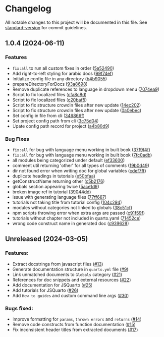 # Changelog

All notable changes to this project will be documented in this file. See [standard-version](https://github.com/conventional-changelog/standard-version) for commit guidelines.

## 1.0.4 (2024-06-11)

### Features

-   `fix:all` to run all custom fixes in order ([5a52490](https://github.com/Open-Science-Community-Saudi-Arabia/JSquarto/commit/5a524906f91c201b876862039048dcc82ca4df93))
-   Add right-to-left styling for arabic docs ([99f74ef](https://github.com/Open-Science-Community-Saudi-Arabia/JSquarto/commit/99f74ef7f639dee02bc5ebfed0b4acd53ccb85d0))
-   Initialize config file in any directory ([b4b9055](https://github.com/Open-Science-Community-Saudi-Arabia/JSquarto/commit/b4b90557c4616627d4072438be6d5a5feabe5172))
-   prepareDirectoryForDocs ([93a8698](https://github.com/Open-Science-Community-Saudi-Arabia/JSquarto/commit/93a8698986bae201eae9e5224b5bb097a9fa2ca5))
-   Remove duplicate references to language in dropdown menu ([7074ea9](https://github.com/Open-Science-Community-Saudi-Arabia/JSquarto/commit/7074ea9131ed9e19a9d43ba98903206ae5f9ad4a))
-   Script to fix localized files ([cfa8c8d](https://github.com/Open-Science-Community-Saudi-Arabia/JSquarto/commit/cfa8c8d5e3b78a1fe32e60eda0fb38fc85f4e5aa))
-   Script to fix localized files ([c20baf5](https://github.com/Open-Science-Community-Saudi-Arabia/JSquarto/commit/c20baf55a86894fdd3e837adc76469d09d5ddb22))
-   Script to fix structure crowdin files after new update ([14ec202](https://github.com/Open-Science-Community-Saudi-Arabia/JSquarto/commit/14ec2020972d5471b9706d55a4c8208615004009))
-   Script to fix structure crowdin files after new update ([0a0ebec](https://github.com/Open-Science-Community-Saudi-Arabia/JSquarto/commit/0a0ebec47b0ef8146b1274a4f84ec66a5955bf31))
-   Set config in file from cli ([346866f](https://github.com/Open-Science-Community-Saudi-Arabia/JSquarto/commit/346866f886d3ee963b2edbde5c29d824ecc86d05))
-   Set project config path from cli ([3c75d04](https://github.com/Open-Science-Community-Saudi-Arabia/JSquarto/commit/3c75d04b7341f680a6666070b266134d2328478c))
-   Upate config path record for project ([a4b80d9](https://github.com/Open-Science-Community-Saudi-Arabia/JSquarto/commit/a4b80d9d93ebc1dc845d4a3ac7fa8f76fb6a610d))

### Bug Fixes

-   `fix:all` for bug with language menu working in built book ([37f9f4f](https://github.com/Open-Science-Community-Saudi-Arabia/JSquarto/commit/37f9f4f2be52e393a895468653df99171af4a5ce))
-   `fix:all` for bug with language menu working in built book ([7fc0adb](https://github.com/Open-Science-Community-Saudi-Arabia/JSquarto/commit/7fc0adb181fe5a55a7ad275e33aef2866b1c0a0a))
-   all modules being categorized under default ([ef33600](https://github.com/Open-Science-Community-Saudi-Arabia/JSquarto/commit/ef336000bdc14c486d252020475019044035eb70))
-   comment util returning 'other' for all types of comments ([19b0d49](https://github.com/Open-Science-Community-Saudi-Arabia/JSquarto/commit/19b0d49ffed619bb0acf4ccc89f5f80bdb3db92f))
-   dir not found error when writing doc for global variables ([cdef7ff](https://github.com/Open-Science-Community-Saudi-Arabia/JSquarto/commit/cdef7ff6346e42188950aa765136f7d28a36304b))
-   duplicate headings in tutorials ([e50bfaa](https://github.com/Open-Science-Community-Saudi-Arabia/JSquarto/commit/e50bfaae27af411144244f7cf6088eeb2062f151))
-   getConstructName returning other ([c5b2176](https://github.com/Open-Science-Community-Saudi-Arabia/JSquarto/commit/c5b21762e60810b52ab93a74c6d0a09002273404))
-   globals section appearing twice ([5ace1d9](https://github.com/Open-Science-Community-Saudi-Arabia/JSquarto/commit/5ace1d98fdc3eaddd7ca8226957a8dd066e68cc1))
-   broken image ref in tutorial ([39044dd](https://github.com/Open-Science-Community-Saudi-Arabia/JSquarto/commit/39044ddc104680e1207ee4bb7a6c42a90eb06465))
-   issue with generating language files ([77ff687](https://github.com/Open-Science-Community-Saudi-Arabia/JSquarto/commit/77ff6874ea257d9a4b4465561f73a74b8dc0e816))
-   tutorials not taking title from tutorial config ([104c294](https://github.com/Open-Science-Community-Saudi-Arabia/JSquarto/commit/104c294df45b4a7b0c4ff376f26153a2f9e1215a))
-   modules without categories not linked to globals ([38c51cf](https://github.com/Open-Science-Community-Saudi-Arabia/JSquarto/commit/38c51cfd9c5fc9232c3d5b5f47fbb77856636a58))
-   npm scripts throwing error when extra args are passed ([c91f59f](https://github.com/Open-Science-Community-Saudi-Arabia/JSquarto/commit/c91f59f0e179aed83e6453c7a60b1dfee19eb0f9))
-   tutorials without chapter not included in quarto.yaml ([71452ce](https://github.com/Open-Science-Community-Saudi-Arabia/JSquarto/commit/71452ce397d5542b76776149476bb64d306a0230))
-   wrong code construct name in generated doc ([c939628](https://github.com/Open-Science-Community-Saudi-Arabia/JSquarto/commit/c939628b69f2c575beb2e41eb3e9272ed0405ef4))

## Unreleased (2024-03-05)

### Features:

-   Extract docstrings from javascript files ([#13](https://github.com/Open-Science-Community-Saudi-Arabia/JSquarto/pull/3))
-   Generate documentation structure in `quarto.yml` file ([#9](https://github.com/Open-Science-Community-Saudi-Arabia/JSquarto/pull/7))
-   Link unmatched documents to `Globals` category ([#21](https://github.com/Open-Science-Community-Saudi-Arabia/JSquarto/pull/21))
-   References for doc snippets and external resources ([#22](https://github.com/Open-Science-Community-Saudi-Arabia/JSquarto/pull/22))
-   Add documentation for JSQuarto ([#25](https://github.com/Open-Science-Community-Saudi-Arabia/JSquarto/pull/25))
-   Add tutorials for JSQuarto ([#26](https://github.com/Open-Science-Community-Saudi-Arabia/JSquarto/pull/26))
-   Add `How to guides` and custom command line args ([#30](https://github.com/Open-Science-Community-Saudi-Arabia/JSquarto/pull/30))

### Bugs fixed:

-   Improve formatting for `params`, `thrown errors` and `returns` ([#14](https://github.com/Open-Science-Community-Saudi-Arabia/JSquarto/pull/14))
-   Remove code constructs from function documentation ([#15](https://github.com/Open-Science-Community-Saudi-Arabia/JSquarto/pull/15))
-   Fix inconsistent header titles from extracted documents ([#17](https://github.com/Open-Science-Community-Saudi-Arabia/JSquarto/pull/17))
